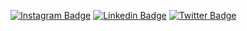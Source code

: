 [![Instagram Badge](https://img.shields.io/badge/Instagram--blue?style=social&logo=instagram&link=https://www.instagram.com/loumogwai/)](https://www.instagram.com/loumogwai/)
[![Linkedin Badge](https://img.shields.io/badge/Linkedin--blue?style=social&logo=linkedin&link=https://www.linkedin.com/in/louise-ribeiro-0211a816b)](https://www.linkedin.com/in/louise-ribeiro-0211a816b)
[![Twitter Badge](https://img.shields.io/badge/Twitter--blue?style=social&logo=twitter&link=https://twitter.com/justamogwai)](https://twitter.com/justamogwai)
